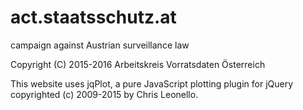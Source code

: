 # act.staatsschutz.at
campaign against Austrian surveillance law

Copyright (C) 2015-2016 Arbeitskreis Vorratsdaten Österreich

This website uses jqPlot, a pure JavaScript plotting plugin for jQuery copyrighted (c) 2009-2015 by Chris Leonello.